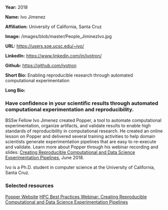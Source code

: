 **Year:** 2018

**Name:** Ivo Jimenez

**Affiliation:** University of California, Santa Cruz

**Image:** /images/blob/master/People_JiminezIvo.jpg

**URL:** https://users.soe.ucsc.edu/~ivo/

**LinkedIn:** https://www.linkedin.com/in/ivotron/

**Github:** https://github.com/ivotron

**Short Bio:** Enabling reproducible research through automated computational experimentation  

**Long Bio:** 
### Have confidence in your scientific results through automated computational experimentation and reproducibility. 
BSSw Fellow Ivo Jimenez created Popper, a tool to automate computational experimentation, organize artifacts, and validate results to enable high standards of reproducibility in computational research. He created an online lesson on Popper and delivered several training activities to help domain scientists generate experimentation pipelines that are easy to re-execute and validate. Learn more about Popper through his webinar recording and slides: <a href="https://ideas-productivity.org/events/hpc-best-practices-webinars/#webinar019Popper"> Creating Reproducible Computational and Data Science Experimentation Pipelines</a>, June 2018.

Ivo is a Ph.D. student in computer science at the University of California, Santa Cruz. 

### Selected resources

<a href="https://falsifiable.us/" class="link-row">Popper Website</a>
<a href="https://ideas-productivity.org/events/hpc-best-practices-webinars/#webinar019" class="link-row">HPC Best Practices Webinar:  Creating Reproducible Computational and Data Science Experimentation Pipelines</a>

